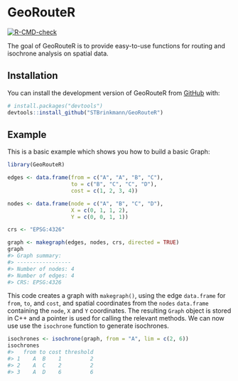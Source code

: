 
<!-- README.md is generated from README.Rmd. Please edit that file -->

# GeoRouteR

<!-- badges: start -->

[![R-CMD-check](https://github.com/STBrinkmann/GeoRouteR/actions/workflows/check-standard.yaml/badge.svg)](https://github.com/STBrinkmann/GeoRouteR/actions/workflows/check-standard.yaml)
<!-- badges: end -->

The goal of GeoRouteR is to provide easy-to-use functions for routing
and isochrone analysis on spatial data.

## Installation

You can install the development version of GeoRouteR from
[GitHub](https://github.com/) with:

``` r
# install.packages("devtools")
devtools::install_github("STBrinkmann/GeoRouteR")
```

## Example

This is a basic example which shows you how to build a basic Graph:

``` r
library(GeoRouteR)

edges <- data.frame(from = c("A", "A", "B", "C"),
                    to = c("B", "C", "C", "D"),
                    cost = c(1, 2, 3, 4))

nodes <- data.frame(node = c("A", "B", "C", "D"),
                    X = c(0, 1, 1, 2),
                    Y = c(0, 0, 1, 1))

crs <- "EPSG:4326"

graph <- makegraph(edges, nodes, crs, directed = TRUE)
graph
#> Graph summary:
#> -----------------
#> Number of nodes: 4 
#> Number of edges: 4 
#> CRS: EPSG:4326
```

This code creates a graph with `makegraph()`, using the edge
`data.frame` for `from`, `to`, and `cost`, and spatial coordinates from
the `nodes` `data.frame` containing the `node`, `X` and `Y` coordinates.
The resulting `Graph` object is stored in C++ and a pointer is used for
calling the relevant methods. We can now use use the `isochrone`
function to generate isochrones.

``` r
isochrones <- isochrone(graph, from = "A", lim = c(2, 6))
isochrones
#>   from to cost threshold
#> 1    A  B    1         2
#> 2    A  C    2         2
#> 3    A  D    6         6
```
